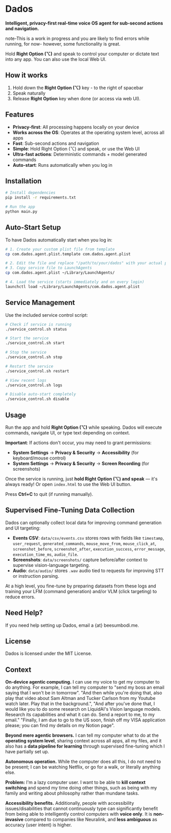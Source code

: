 # Dados

**Intelligent, privacy-first real-time voice OS agent for sub-second actions and navigation.**

note-This is a work in progress and you are likely to find errors while running, for now- however, some functionality is great.

Hold **Right Option (⌥)** and speak to control your computer or dictate text into any app. You can also use the local Web UI.

## How it works

1. Hold down the **Right Option (⌥)** key - to the right of spacebar
2. Speak naturally
3. Release **Right Option** key when done (or access via web UI).

## Features

- **Privacy-first**: All processing happens locally on your device
- **Works across the OS**: Operates at the operating system level, across all apps
- **Fast**: Sub-second actions and navigation
- **Simple**: Hold Right Option (⌥) and speak, or use the Web UI
- **Ultra-fast actions**: Deterministic commands + model generated commands  
- **Auto-start**: Runs automatically when you log in

## Installation

```bash
# Install dependencies
pip install -r requirements.txt

# Run the app
python main.py
```

## Auto-Start Setup

To have Dados automatically start when you log in:

```bash
# 1. Create your custom plist file from template
cp com.dados.agent.plist.template com.dados.agent.plist

# 2. Edit the file and replace "/path/to/your/dados" with your actual path
# 3. Copy service file to LaunchAgents
cp com.dados.agent.plist ~/Library/LaunchAgents/

# 4. Load the service (starts immediately and on every login)
launchctl load ~/Library/LaunchAgents/com.dados.agent.plist
```

## Service Management

Use the included service control script:

```bash
# Check if service is running
./service_control.sh status

# Start the service
./service_control.sh start

# Stop the service
./service_control.sh stop

# Restart the service
./service_control.sh restart

# View recent logs
./service_control.sh logs

# Disable auto-start completely
./service_control.sh disable
```

## Usage

Run the app and hold **Right Option (⌥)** while speaking. Dados will execute commands, navigate UI, or type text depending on context.

**Important**: If actions don't occur, you may need to grant permissions:

- **System Settings** → **Privacy & Security** → **Accessibility** (for keyboard/mouse control)
- **System Settings** → **Privacy & Security** → **Screen Recording** (for screenshots)

Once the service is running, just **hold Right Option (⌥) and speak** — it's always ready! Or open `index.html` to use the Web UI button.

Press **Ctrl+C** to quit (if running manually).

## Supervised Fine-Tuning Data Collection

Dados can optionally collect local data for improving command generation and UI targeting:

- **Events CSV**: `data/csv/events.csv` stores rows with fields like `timestamp`, `user_request`, `generated_commands`, `mouse_move_from`, `mouse_click_at`, `screenshot_before`, `screenshot_after`, `execution_success`, `error_message`, `execution_time_ms`, `audio_file`.
- **Screenshots**: `data/screenshots/` capture before/after context to supervise vision-language targeting.
- **Audio**: `data/audio/` stores `.wav` audio tied to requests for improving STT or instruction parsing.

At a high level, you fine-tune by preparing datasets from these logs and training your LFM (command generation) and/or VLM (click targeting) to reduce errors.

## Need Help?

If you need help setting up Dados, email a {at} beesumbodi.me.

## License

Dados is licensed under the MIT License.

## Context

**On-device agentic computing.** I can use my voice to get my computer to do anything. For example, I can tell my computer to "send my boss an email saying that I won't be in tomorrow". "And then while you're doing that, also play that video about Sam Altman and Tucker Carlson from my Youtube watch later. Play that in the background.", "And after you've done that, I would like you to do some research on LiquidAI's Vision language models. Research its capabilities and what it can do. Send a report to me, to my email." "Finally, I am due to go to the US soon, finish off my VISA application please; you can find my details on my Notion page".

**Beyond mere agentic browsers.** I can tell my computer what to do at the **operating system level**, sharing context across all apps, all my files, and it also has a **data pipeline for learning** through supervised fine-tuning which I have partially set up.

**Autonomous operation.** While the computer does all this, I do not need to be present; I can be watching Netflix, or go for a walk, or literally anything else. 

**Problem:** I'm a lazy computer user. I want to be able to **kill context switching** and spend my time doing other things, such as being with my family and writing about philosophy rather than mundane tasks.

**Accessibility benefits.** Additionally, people with accessibility issues/disabilities that cannot continuously type can significantly benefit from being able to intelligently control computers with **voice only**. It is **non-invasive** compared to companies like Neuralink, and **less ambiguous** as accuracy (user intent) is higher.
